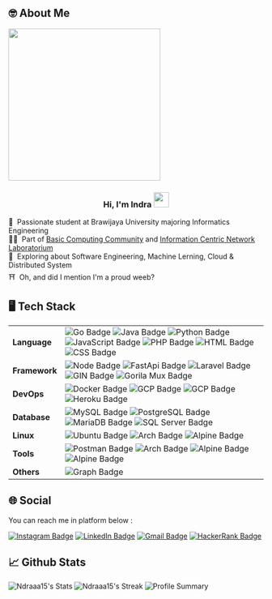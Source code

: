 ## 🤓 About Me

<img src="https://media.giphy.com/media/qb1eHxhUHLdsc/giphy.gif" text-align="center" width=300>

<h3 align="center">
Hi, I'm Indra
<img src="https://em-content.zobj.net/source/noto-emoji-animations/344/waving-hand_1f44b.gif" width="30px"/>
</h3>

🏫 &nbsp;Passionate student at Brawijaya University majoring Informatics Engineering </br>
👨‍💼 &nbsp;Part of [Basic Computing Community](https://www.instagram.com/bccfilkom/) and [Information Centric Network Laboratorium](https://www.instagram.com/labicnfilkom/) </br>
🤖 &nbsp;Exploring about Software Engineering, Machine Lerning, Cloud & Distributed System </br>
⛩️ &nbsp;Oh, and did I mention I'm a proud weeb? </br>

## 🖥️ Tech Stack
<table>
<tr>
  <td>
    <b>Language</b>
  </td>
  <td>
    <img src="https://img.shields.io/badge/go-%2300ADD8.svg?style=for-the-badge&logo=go&logoColor=white" alt="Go Badge">
    <img src="https://img.shields.io/badge/java-%23ED8B00.svg?style=for-the-badge&logo=openjdk&logoColor=white" alt="Java Badge">
    <img src="https://img.shields.io/badge/python-3670A0?style=for-the-badge&logo=python&logoColor=ffdd54" alt="Python Badge">
    <img src="https://img.shields.io/badge/javascript-%23323330.svg?style=for-the-badge&logo=javascript&logoColor=%23F7DF1E" alt="JavaScript Badge">
    <img src="https://img.shields.io/badge/php-%23777BB4.svg?style=for-the-badge&logo=php&logoColor=white" alt="PHP Badge">
    <img src="https://img.shields.io/badge/html5-%23E34F26.svg?style=for-the-badge&logo=html5&logoColor=white" alt="HTML Badge">
    <img src="https://img.shields.io/badge/css3-%231572B6.svg?style=for-the-badge&logo=css3&logoColor=white" alt="CSS Badge">
  </td>
</tr>
<tr>
  <td>
    <b>Framework</b>
  </td>
  <td>
    <img src="https://img.shields.io/badge/node.js-6DA55F?style=for-the-badge&logo=node.js&logoColor=white" alt="Node Badge">
    <img src="https://img.shields.io/badge/FastAPI-005571?style=for-the-badge&logo=fastapi" alt="FastApi Badge">
    <img src="https://img.shields.io/badge/laravel-%23FF2D20.svg?style=for-the-badge&logo=laravel&logoColor=white" alt="Laravel Badge">
    <img src="https://img.shields.io/badge/GIN-008ECF?logo=gin&logoColor=FFFFFF&style=for-the-badge" alt="GIN Badge">
    <img src="https://img.shields.io/badge/Gorilla%20Mux-FFBB00?style=for-the-badge" alt="Gorila Mux Badge">
  </td>
</tr>
<tr>
  <td>
    <b>DevOps</b>
  </td>
  <td>
    <img src="https://img.shields.io/badge/docker-%230db7ed.svg?style=for-the-badge&logo=docker&logoColor=white" alt="Docker Badge">
    <img src="https://img.shields.io/badge/GoogleCloud-%234285F4.svg?style=for-the-badge&logo=google-cloud&logoColor=white" alt="GCP Badge">
    <img src="https://img.shields.io/badge/Proxmox-E57000?style=for-the-badge&logo=proxmox&logoColor=white" alt="GCP Badge">
    <img src="https://img.shields.io/badge/heroku-%23430098.svg?style=for-the-badge&logo=heroku&logoColor=white" alt="Heroku Badge">
  </td>
</tr>
<tr>
  <td>
    <b>Database</b>
  </td>
  <td>
    <img src="https://img.shields.io/badge/mysql-%2300f.svg?style=for-the-badge&logo=mysql&logoColor=white" alt="MySQL Badge">
    <img src="https://img.shields.io/badge/postgres-%23316192.svg?style=for-the-badge&logo=postgresql&logoColor=white" alt="PostgreSQL Badge">
    <img src="https://img.shields.io/badge/MariaDB-003545?style=for-the-badge&logo=mariadb&logoColor=white" alt="MariaDB Badge">
    <img src="https://img.shields.io/badge/Microsoft%20SQL%20Server-CC2927?style=for-the-badge&logo=microsoft%20sql%20server&logoColor=white" alt="SQL Server Badge">
  </td>
</tr>
<tr>
  <td>
    <b>Linux</b>
  </td>
  <td>
    <img src="https://img.shields.io/badge/Ubuntu-E95420?style=for-the-badge&logo=ubuntu&logoColor=white" alt="Ubuntu Badge">
    <img src="https://img.shields.io/badge/Arch_Linux-1793D1?style=for-the-badge&logo=arch-linux&logoColor=white" alt="Arch Badge">
    <img src="https://img.shields.io/badge/Alpine_Linux-0D597F?style=for-the-badge&logo=alpine-linux&logoColor=white" alt="Alpine Badge">
  </td>
</tr>
<tr>
  <td>
    <b>Tools</b>
  </td>
  <td>
    <img src="https://img.shields.io/badge/Postman-FF6C37?style=for-the-badge&logo=postman&logoColor=white" alt="Postman Badge">
    <img src="https://img.shields.io/badge/Visual%20Studio%20Code-0078d7.svg?style=for-the-badge&logo=visual-studio-code&logoColor=white" alt="Arch Badge">
    <img src="https://img.shields.io/badge/IntelliJIDEA-000000.svg?style=for-the-badge&logo=intellij-idea&logoColor=white" alt="Alpine Badge">
    <img src="https://img.shields.io/badge/hoppscotch-002721?style=for-the-badge&logo=hoppscotch&logoColor=00d79f" alt="Alpine Badge">
    
  </td>
</tr>
<tr>
  <td>
    <b>Others</b>
  </td>
  <td>
    <img src="https://img.shields.io/badge/-GraphQL-E10098?style=for-the-badge&logo=graphql&logoColor=white" alt="Graph Badge">
  </td>
</tr>
</table>

## 🌐 Social
You can reach me in platform below :

<a href="https://www.instagram.com/lndra.a/">![Instagram Badge](https://img.shields.io/badge/Instagram-E4405F?logo=instagram&logoColor=fff&style=for-the-badge)</a>
<a href="https://www.linkedin.com/in/indra15/">![LinkedIn Badge](https://img.shields.io/badge/LinkedIn-0A66C2?logo=linkedin&logoColor=fff&style=for-the-badge)</a>
<a href="mailto:indrabrata599@gmail.com">![Gmail Badge](https://img.shields.io/badge/Gmail-D14836?style=for-the-badge&logo=gmail&logoColor=white)</a>
<a href="https://www.hackerrank.com/muffinCupcake">![HackerRank Badge](https://img.shields.io/badge/HackerRank-00EA64?logo=hackerrank&logoColor=000&style=for-the-badge)</a>


## 📈 Github Stats
![Ndraaa15's Stats](https://github-readme-stats.vercel.app/api?username=Ndraaa15&theme=tokyonight&show_icons=true&hide_border=true&count_private=true)
![Ndraaa15's Streak](https://github-readme-streak-stats.herokuapp.com/?user=Ndraaa15&theme=tokyonight&hide_border=true)
![Profile Summary](https://github-profile-summary-cards.vercel.app/api/cards/profile-details?username=Ndraaa15&theme=tokyonight)

